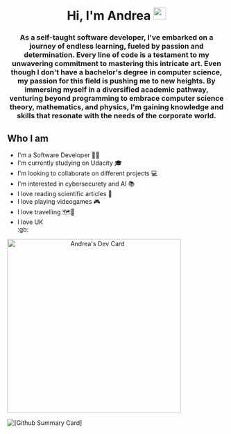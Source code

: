 <div align="center">
    <h1>Hi, I'm Andrea <img src="https://github.com/TheDudeThatCode/TheDudeThatCode/blob/master/Assets/Developer.gif" width="29px"></h1>
    <h3>
        As a self-taught software developer, I've embarked on a journey of endless learning, fueled by passion and determination. Every line of code is a testament to my unwavering commitment to mastering this intricate           art.
        Even though I don't have a bachelor's degree in computer science, my passion for this field is pushing me to new heights. By immersing myself in a diversified academic pathway, venturing beyond programming to embrace computer science theory, mathematics, and physics, I'm gaining knowledge and skills that resonate with the needs of the corporate world.
    </h3>
</div>  

<!--
**AndreaScacchi/AndreaScacchi** is a ✨ _special_ ✨ repository because its `README.md` (this file) appears on your GitHub profile.

Here are some ideas to get you started:

- 🔭 I’m currently working on ...
- 🌱 I’m currently learning ...
- 👯 I’m looking to collaborate on ...
- 🤔 I’m looking for help with ...
- 💬 Ask me about ...
- 📫 How to reach me: ...
- 😄 Pronouns: ...
- ⚡ Fun fact: ...
-->  

## Who I am
<div>
    <ul>
        <li>I'm a Software Developer 🧑‍💻</li>
        <li>I'm currently studying on Udacity 🎓</li>
        <li>I'm looking to collaborate on different projects 💻</li>
        <li>I'm interested in cybersecurety and AI 📚</li>
        <li>I love reading scientific articles 🔭</li>
        <li>I love playing videogames 🎮</li>
        <li>I love travelling 🗺️🧳</li>
        <li>I love UK</li>:gb:
    </ul>
</div>

<div>
    <a href="https://app.daily.dev/ghostpy" align="center"><img src="https://api.daily.dev/devcards/a3fb4624ddc84c31a43ad3af6eb606d2.png?r=y7j" width="400" alt="Andrea's Dev Card"/></a>      
</div>

![[Github Summary Card]](https://github-profile-summary-cards.vercel.app/api/cards/profile-details?username=AndreaScacchi&theme=2077)
    
